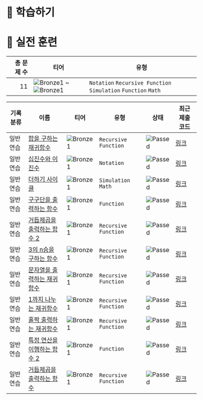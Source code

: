 # 📖 학습하기

# 🥇 실전 훈련
|총 문제 수|티어|유형|
|---:|---|---|
|11|![Bronze1][b1] ~ ![Bronze1][b1]|`Notation` `Recursive Function` `Simulation` `Function` `Math`|

|기록분류|이름|티어|유형|상태|최근 제출 코드|
|---|---|---|---|---|---|
|일반 연습|[합을 구하는 재귀함수](https://www.codetree.ai/training-field/search/problems/recursive-function-to-find-sum)|![Bronze1][b1]|`Recursive Function`|![Passed][passed]|[링크](https://github.com/Seongjin1225/codetree-TILs/blob/main/240801/%ED%95%A9%EC%9D%84%20%EA%B5%AC%ED%95%98%EB%8A%94%20%EC%9E%AC%EA%B7%80%ED%95%A8%EC%88%98/recursive-function-to-find-sum.py)|
|일반 연습|[십진수와 이진수](https://www.codetree.ai/training-field/search/problems/decimal-and-binary-number)|![Bronze1][b1]|`Notation`|![Passed][passed]|[링크](https://github.com/Seongjin1225/codetree-TILs/blob/main/240801/%EC%8B%AD%EC%A7%84%EC%88%98%EC%99%80%20%EC%9D%B4%EC%A7%84%EC%88%98/decimal-and-binary-number.py)|
|일반 연습|[더하기 사이클](https://www.codetree.ai/training-field/search/problems/additional-cycles)|![Bronze1][b1]|`Simulation` `Math`|![Passed][passed]|[링크](https://github.com/Seongjin1225/codetree-TILs/blob/main/240801/%EB%8D%94%ED%95%98%EA%B8%B0%20%EC%82%AC%EC%9D%B4%ED%81%B4/additional-cycles.py)|
|일반 연습|[구구단을 출력하는 함수](https://www.codetree.ai/training-field/search/problems/function-that-outputs-multiplication-tables)|![Bronze1][b1]|`Function`|![Passed][passed]|[링크](https://github.com/Seongjin1225/codetree-TILs/blob/main/240801/%EA%B5%AC%EA%B5%AC%EB%8B%A8%EC%9D%84%20%EC%B6%9C%EB%A0%A5%ED%95%98%EB%8A%94%20%ED%95%A8%EC%88%98/function-that-outputs-multiplication-tables.py)|
|일반 연습|[거듭제곱을 출력하는 함수 2](https://www.codetree.ai/training-field/search/problems/function-that-outputs-power-of-two-2)|![Bronze1][b1]|`Recursive Function`|![Passed][passed]|[링크](https://github.com/Seongjin1225/codetree-TILs/blob/main/240801/%EA%B1%B0%EB%93%AD%EC%A0%9C%EA%B3%B1%EC%9D%84%20%EC%B6%9C%EB%A0%A5%ED%95%98%EB%8A%94%20%ED%95%A8%EC%88%98%202/function-that-outputs-power-of-two-2.py)|
|일반 연습|[3의 n승을 구하는 함수](https://www.codetree.ai/training-field/search/problems/function-to-obtain-nth-power-of-three)|![Bronze1][b1]|`Recursive Function`|![Passed][passed]|[링크](https://github.com/Seongjin1225/codetree-TILs/blob/main/240801/3%EC%9D%98%20n%EC%8A%B9%EC%9D%84%20%EA%B5%AC%ED%95%98%EB%8A%94%20%ED%95%A8%EC%88%98/function-to-obtain-nth-power-of-three.py)|
|일반 연습|[문자열을 출력하는 재귀함수](https://www.codetree.ai/training-field/search/problems/recursive-function-that-outputs-string)|![Bronze1][b1]|`Recursive Function`|![Passed][passed]|[링크](https://github.com/Seongjin1225/codetree-TILs/blob/main/240801/%EB%AC%B8%EC%9E%90%EC%97%B4%EC%9D%84%20%EC%B6%9C%EB%A0%A5%ED%95%98%EB%8A%94%20%EC%9E%AC%EA%B7%80%ED%95%A8%EC%88%98/recursive-function-that-outputs-string.py)|
|일반 연습|[1까지 나누는 재귀함수](https://www.codetree.ai/training-field/search/problems/recursive-function-divided-by-1)|![Bronze1][b1]|`Recursive Function`|![Passed][passed]|[링크](https://github.com/Seongjin1225/codetree-TILs/blob/main/240801/1%EA%B9%8C%EC%A7%80%20%EB%82%98%EB%88%84%EB%8A%94%20%EC%9E%AC%EA%B7%80%ED%95%A8%EC%88%98/recursive-function-divided-by-1.py)|
|일반 연습|[홀짝 출력하는 재귀함수](https://www.codetree.ai/training-field/search/problems/recursive-function-that-outputs-odd-numbers)|![Bronze1][b1]|`Recursive Function`|![Passed][passed]|[링크](https://github.com/Seongjin1225/codetree-TILs/blob/main/240801/%ED%99%80%EC%A7%9D%20%EC%B6%9C%EB%A0%A5%ED%95%98%EB%8A%94%20%EC%9E%AC%EA%B7%80%ED%95%A8%EC%88%98/recursive-function-that-outputs-odd-numbers.py)|
|일반 연습|[특정 연산을 이행하는 함수 2](https://www.codetree.ai/training-field/search/problems/functions-that-perform-certain-operations-2)|![Bronze1][b1]|`Function`|![Passed][passed]|[링크](https://github.com/Seongjin1225/codetree-TILs/blob/main/240801/%ED%8A%B9%EC%A0%95%20%EC%97%B0%EC%82%B0%EC%9D%84%20%EC%9D%B4%ED%96%89%ED%95%98%EB%8A%94%20%ED%95%A8%EC%88%98%202/functions-that-perform-certain-operations-2.py)|
|일반 연습|[거듭제곱을 출력하는 함수](https://www.codetree.ai/training-field/search/problems/function-that-outputs-power-of-two)|![Bronze1][b1]|`Recursive Function`|![Passed][passed]|[링크](https://github.com/Seongjin1225/codetree-TILs/blob/main/240801/%EA%B1%B0%EB%93%AD%EC%A0%9C%EA%B3%B1%EC%9D%84%20%EC%B6%9C%EB%A0%A5%ED%95%98%EB%8A%94%20%ED%95%A8%EC%88%98/function-that-outputs-power-of-two.py)|










[b5]: https://img.shields.io/badge/Bronze_5-%235D3E31.svg
[b4]: https://img.shields.io/badge/Bronze_4-%235D3E31.svg
[b3]: https://img.shields.io/badge/Bronze_3-%235D3E31.svg
[b2]: https://img.shields.io/badge/Bronze_2-%235D3E31.svg
[b1]: https://img.shields.io/badge/Bronze_1-%235D3E31.svg
[s5]: https://img.shields.io/badge/Silver_5-%23394960.svg
[s4]: https://img.shields.io/badge/Silver_4-%23394960.svg
[s3]: https://img.shields.io/badge/Silver_3-%23394960.svg
[s2]: https://img.shields.io/badge/Silver_2-%23394960.svg
[s1]: https://img.shields.io/badge/Silver_1-%23394960.svg
[g5]: https://img.shields.io/badge/Gold_5-%23FFC433.svg
[g4]: https://img.shields.io/badge/Gold_4-%23FFC433.svg
[g3]: https://img.shields.io/badge/Gold_3-%23FFC433.svg
[g2]: https://img.shields.io/badge/Gold_2-%23FFC433.svg
[g1]: https://img.shields.io/badge/Gold_1-%23FFC433.svg
[p5]: https://img.shields.io/badge/Platinum_5-%2376DDD8.svg
[p4]: https://img.shields.io/badge/Platinum_4-%2376DDD8.svg
[p3]: https://img.shields.io/badge/Platinum_3-%2376DDD8.svg
[p2]: https://img.shields.io/badge/Platinum_2-%2376DDD8.svg
[p1]: https://img.shields.io/badge/Platinum_1-%2376DDD8.svg
[passed]: https://img.shields.io/badge/Passed-%23009D27.svg
[failed]: https://img.shields.io/badge/Failed-%23D24D57.svg
[easy]: https://img.shields.io/badge/쉬움-%235cb85c.svg?for-the-badge
[medium]: https://img.shields.io/badge/보통-%23FFC433.svg?for-the-badge
[hard]: https://img.shields.io/badge/어려움-%23D24D57.svg?for-the-badge